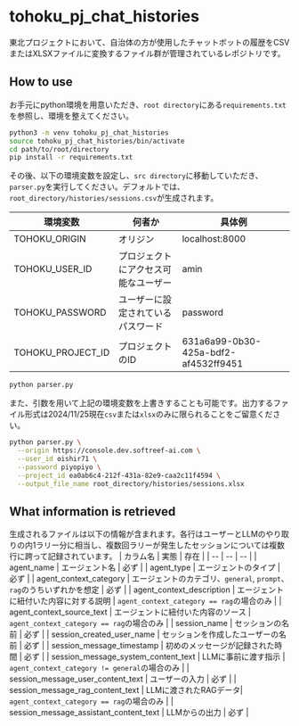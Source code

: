 # tohoku_pj_chat_histories
東北プロジェクトにおいて、自治体の方が使用したチャットボットの履歴をCSVまたはXLSXファイルに変換するファイル群が管理されているレポジトリです。

## How to use
お手元にpython環境を用意いただき、`root directory`にある`requirements.txt`を参照し、環境を整えてください。

```bash
python3 -m venv tohoku_pj_chat_histories
source tohoku_pj_chat_histories/bin/activate
cd path/to/root/directory
pip install -r requirements.txt
```

その後、以下の環境変数を設定し、`src directory`に移動していただき、`parser.py`を実行してください。デフォルトでは、`root_directory/histories/sessions.csv`が生成されます。

| 環境変数 | 何者か | 具体例 |
| -- | -- | -- |
| TOHOKU_ORIGIN | オリジン | localhost:8000 |
| TOHOKU_USER_ID | プロジェクトにアクセス可能なユーザー | amin |
| TOHOKU_PASSWORD | ユーザーに設定されているパスワード | password |
| TOHOKU_PROJECT_ID | プロジェクトのID | 631a6a99-0b30-425a-bdf2-af4532ff9451 |

```bash
python parser.py
```

また、引数を用いて上記の環境変数を上書きすることも可能です。出力するファイル形式は2024/11/25現在`csv`または`xlsx`のみに限られることをご留意ください。
```bash
python parser.py \
  --origin https://console.dev.softreef-ai.com \
  --user_id oishir71 \
  --password piyopiyo \
  --project_id ea0ab6c4-212f-431a-82e9-caa2c11f4594 \
  --output_file_name root_directory/histories/sessions.xlsx
```

## What information is retrieved
生成されるファイルは以下の情報が含まれます。各行はユーザーとLLMのやり取りの内1ラリー分に相当し、複数回ラリーが発生したセッションについては複数行に跨って記録されています。
| カラム名 | 実態 | 存在 |
| -- | -- | -- |
| agent_name | エージェント名 | 必ず |
| agent_type | エージェントのタイプ | 必ず |
| agent_context_category | エージェントのカテゴリ、`general`, `prompt`、`rag`のうちいずれかを想定 | 必ず |
| agent_context_description | エージェントに紐付いた内容に対する説明 | `agent_context_category == rag`の場合のみ |
| agent_context_source_text | エージェントに紐付いた内容のソース | `agent_context_category == rag`の場合のみ |
| session_name | セッションの名前 | 必ず |
| session_created_user_name | セッションを作成したユーザーの名前 | 必ず |
| session_message_timestamp | 初めのメッセージが記録された時間 | 必ず |
| session_message_system_content_text | LLMに事前に渡す指示 | `agent_context_category != general`の場合のみ |
| session_message_user_content_text | ユーザーの入力 | 必ず |
| session_message_rag_content_text | LLMに渡されたRAGデータ| `agent_context_category == rag`の場合のみ |
| session_message_assistant_content_text | LLMからの出力 | 必ず |
